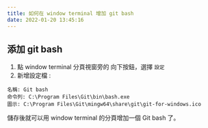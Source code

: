 ```yaml
---
title: 如何在 window terminal 增加 git bash
date: 2022-01-20 13:45:16
---
```


## 添加 git bash
1. 點 window terminal 分頁視窗旁的 向下按鈕，選擇 `設定`
2. 新增設定檔 :
```
名稱: Git bash
命令列: C:\Program Files\Git\bin\bash.exe
圖示: C:\Program Files\Git\mingw64\share\git\git-for-windows.ico
```

儲存後就可以用 window terminal 的分頁增加一個 Git bash 了。